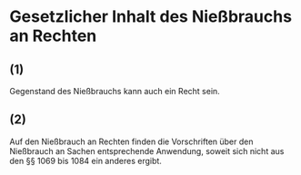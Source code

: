 # Gesetzlicher Inhalt des Nießbrauchs an Rechten



## (1)

 Gegenstand des Nießbrauchs kann auch ein Recht sein.

## (2)

 Auf den Nießbrauch an Rechten finden die Vorschriften über den Nießbrauch an Sachen entsprechende Anwendung, soweit sich nicht aus den §§ 1069 bis 1084 ein anderes ergibt. 

